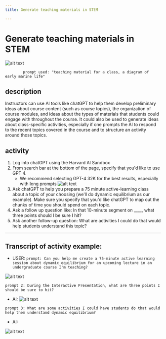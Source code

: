 ```yaml
---
title: Generate teaching materials in STEM

---
```


# Generate teaching materials in STEM

![alt text](https://files.slack.com/files-pri/T0HTW3H0V-F061QVBURU6/elle.l.studio_early_marine_life_diagram.png?pub_secret=6c6d7d2896)

            prompt used: "teaching material for a class, a diagram of early marine life"

## description
Instructors can use AI tools like chatGPT to help them develop preliminary ideas about course content (such as course topics), the organization of course modules, and ideas about the types of materials that students could engage with throughout the course. It could also be used to generate ideas about class-specific activities, especially if one prompts the AI to respond to the recent topics covered in the course and to structure an activity around those topics.

## activity
1. Log into chatGPT using the Harvard AI Sandbox
2. From search bar at the bottom of the page, specify that you'd like to use GPT 4.
    *  We recommend selecting GPT-4 32K for the best results, especially with long prompts
![alt text](https://files.slack.com/files-pri/T0HTW3H0V-F0612HG51ND/video_to_gif__6_..gif?pub_secret=4e1c91c9ce)
3. Ask chatGPT to help you prepare a 75 minute active-learning class about a topic of your choosing (we'll do dynamic equilibrium as our example). Make sure you specify that you'd like chatGPT to map out the chunks of time you should spend on each topic.
4. Ask a follow up question like: In that 10-minute segment on ____, what three points should I be sure I hit?
5. Ask another follow-up question: What are activities I could do that would help students understand this topic?

---
## Transcript of activity example: 
* USER:
```prompt: Can you help me create a 75-minute active learning session about dynamic equilibrium for an upcoming lecture in an undergraduate course I'm teaching?```

![alt text](https://files.slack.com/files-pri/T0HTW3H0V-F062K0ARCDU/screen_shot_2023-10-25_at_10.19.51_am.png?pub_secret=27286507e3)

```prompt 2: During the Interactive Presentation, what are three points I should be sure to hit?```


* AI: 
![alt text](https://files.slack.com/files-pri/T0HTW3H0V-F062NMU8HMK/screen_shot_2023-10-25_at_10.21.45_am.png?pub_secret=9d6b496057)

```prompt 3: What are some activities I could have students do that would help them understand dynamic equilibrium?```

* AI:

![alt text](https://files.slack.com/files-pri/T0HTW3H0V-F063EKM6S4Q/screen_shot_2023-10-25_at_10.23.14_am.png?pub_secret=9511e4bba5)